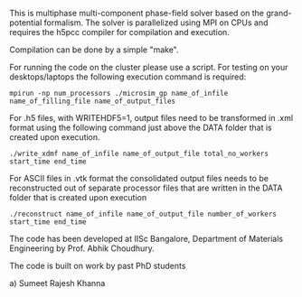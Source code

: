 This is multiphase multi-component phase-field solver based on the
grand-potential formalism. The solver is parallelized using MPI on
CPUs and requires the h5pcc compiler for compilation and execution.

Compilation can be done by a simple "make".

For running the code on the cluster please use a script.
For testing on your desktops/laptops the following execution command is required:

`mpirun -np num_processors ./microsim_gp name_of_infile name_of_filling_file name_of_output_files`

For .h5 files, with WRITEHDF5=1, output files need to be transformed in .xml format using the following command
just above the DATA folder that is created upon execution.

`./write_xdmf name_of_infile name_of_output_file total_no_workers start_time end_time`

For ASCII files in .vtk format the consolidated output files needs to be reconstructed out of separate processor files
that are written in the DATA folder that is created upon execution

`./reconstruct name_of_infile name_of_output_file number_of_workers start_time end_time`


The code has been developed at IISc Bangalore, Department of Materials
Engineering by Prof. Abhik Choudhury.

The code is built on work by past PhD students

a) Sumeet Rajesh Khanna
